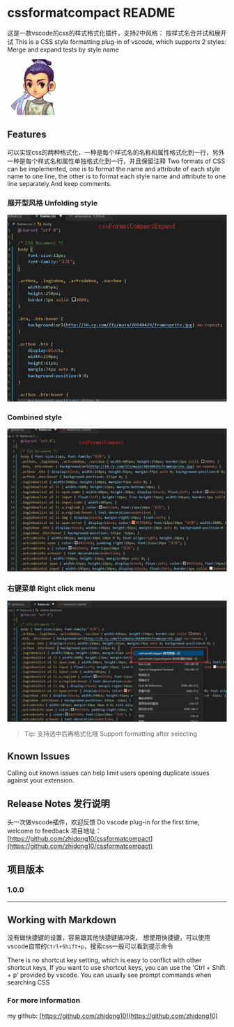 # cssformatcompact README
这是一款vscode的css的样式格式化插件，支持2中风格：
按样式名合并试和展开试
This is a CSS style formatting plug-in of vscode, which supports 2 styles:
Merge and expand tests by style name

![Features](https://raw.githubusercontent.com/zhidong10/cssformatcompact/master/img/icon.jpg)

## Features

可以实现css的两种格式化，一种是每个样式名的名称和属性格式化到一行，另外一种是每个样式名和属性单独格式化到一行，并且保留注释
Two formats of CSS can be implemented, one is to format the name and attribute of each style name to one line, the other is to format each style name and attribute to one line separately.And keep comments.
### 展开型风格 Unfolding style
![Features](https://raw.githubusercontent.com/zhidong10/cssformatcompact/master/img/exp1.png)
### Combined style
![Features](https://raw.githubusercontent.com/zhidong10/cssformatcompact/master/img/exp2.png)
### 右键菜单 Right click menu
![Features](https://raw.githubusercontent.com/zhidong10/cssformatcompact/master/img/exp3.png)
> Tip: 支持选中后再格式化哦 Support formatting after selecting


## Known Issues

Calling out known issues can help limit users opening duplicate issues against your extension.

## Release Notes 发行说明
头一次做vscode插件，欢迎反馈
Do vscode plug-in for the first time, welcome to feedback
项目地址：
[https://github.com/zhidong10/cssformatcompact](https://github.com/zhidong10/cssformatcompact)

## 项目版本
### 1.0.0

-----------------------------------------------------------------------------------------------------------

## Working with Markdown
没有做快捷键的设置，容易跟其他快捷键搞冲突，
想使用快捷键，可以使用vscode自带的`Ctrl+Shift+p`，搜索css一般可以看到提示命令


There is no shortcut key setting, which is easy to conflict with other shortcut keys,
If you want to use shortcut keys, you can use the 'Ctrl + Shift + p' provided by vscode. You can usually see prompt commands when searching CSS

### For more information
my github:
[https://github.com/zhidong10](https://github.com/zhidong10)
